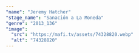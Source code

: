 ```yaml
---
"name": "Jeremy Hatcher"
"stage_name": "Sanación a La Moneda"
"genre": "2013_136"
"image":
  "src": "https://mafi.tv/assets/74328820.webp"
  "alt": "74328820"
---
```

